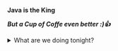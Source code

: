 **Java is the King**

***But a Cup of Coffe even better :):+1:***

<details>
  <summary>What are we doing tonight?</summary>

  Keep study! :heart:

</details>
